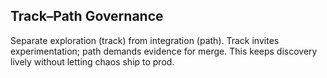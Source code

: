 ## Track–Path Governance

Separate exploration (track) from integration (path). Track invites experimentation; path demands evidence for merge. This keeps discovery lively without letting chaos ship to prod.


